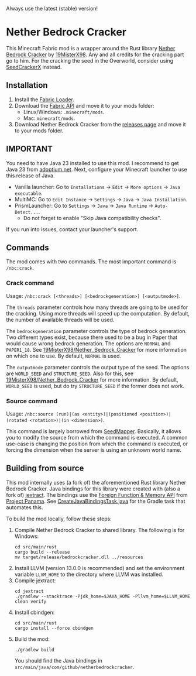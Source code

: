 Always use the latest (stable) version!

# Nether Bedrock Cracker
This Minecraft Fabric mod is a wrapper around the Rust library [Nether Bedrock Cracker](https://github.com/19MisterX98/Nether_Bedrock_Cracker) by [19MisterX98](https://github.com/19MisterX98). Any and all credits for the cracking part go to him. For the cracking the seed in the Overworld, consider using [SeedCrackerX](https://github.com/19MisterX98/SeedcrackerX) instead.

## Installation
1. Install the [Fabric Loader](https://fabricmc.net/use/).
2. Download the [Fabric API](https://minecraft.curseforge.com/projects/fabric/) and move it to your mods folder:
    - Linux/Windows: `.minecraft/mods`.
    - Mac: `minecraft/mods`.
3. Download Nether Bedrock Cracker from the [releases page](https://modrinth.com/mod/netherbedrockcracker/versions/) and move it to your mods folder.

## IMPORTANT
You need to have Java 23 installed to use this mod. I recommend to get Java 23 from [adoptium.net](https://adoptium.net/temurin/releases/?version=23). Next, configure your Minecraft launcher to use this release of Java.
- Vanilla launcher: Go to `Installations` -> `Edit` -> `More options` -> `Java executable`.
- MultiMC: Go to `Edit Instance` -> `Settings` -> `Java` -> `Java Installation`.
- PrismLauncher: Go to `Settings` -> `Java` -> `Java Runtime` -> `Auto-Detect...`.
    - Do not forget to enable "Skip Java compatibility checks".

If you run into issues, contact your launcher's support.

## Commands
The mod comes with two commands. The most important command is `/nbc:crack`.

### Crack command
Usage: `/nbc:crack [<threads>] [<bedrockgeneration>] [<outputmode>]`.

The `threads` parameter controls how many threads are going to be used for the cracking. Using more threads will speed up the computation. By default, the number of available threads will be used.

The `bedrockgeneration` parameter controls the type of bedrock generation. Two different types exist, because there used to be a bug in Paper that would cause wrong bedrock generation. The options are `NORMAL` and `PAPER1_18`. See [19MisterX98/Nether_Bedrock_Cracker](https://github.com/19MisterX98/Nether_Bedrock_Cracker?tab=readme-ov-file#papermc-servers) for more information on which one to use. By default, `NORMAL` is used.

The `outputmode` parameter controls the output type of the seed. The options are `WORLD_SEED` and `STRUCTURE_SEED`. Also for this, see [19MisterX98/Nether_Bedrock_Cracker](https://github.com/19MisterX98/Nether_Bedrock_Cracker?tab=readme-ov-file#user-specified-seeds) for more information. By default, `WORLD_SEED` is used, but do try `STRUCTURE_SEED` if the former does not work.

### Source command
Usage: `/nbc:source (run)|(as <entity>)|(positioned <position>)|(rotated <rotation>)|(in <dimension>)`.

This command is largely borrowed from [SeedMapper](https://github.com/xpple/SeedMapper). Basically, it allows you to modify the source from which the command is executed. A common use-case is changing the position from which the command is executed, or forcing the dimension when the server is using an unknown world name.

## Building from source
This mod internally uses (a fork of) the aforementioned Rust library Nether Bedrock Cracker. Java bindings for this library were created with (also a fork of) [jextract](https://github.com/openjdk/jextract). The bindings use the [Foreign Function & Memory API](https://openjdk.org/jeps/454) from [Project Panama](https://openjdk.org/projects/panama/). See [CreateJavaBindingsTask.java](https://github.com/xpple/NetherBedrockCracker/blob/master/buildSrc/src/main/java/dev/xpple/netherbedrockcracker/buildscript/CreateJavaBindingsTask.java) for the Gradle task that automates this.

To build the mod locally, follow these steps:

1. Compile Nether Bedrock Cracker to shared library. The following is for Windows:
   ```shell
   cd src/main/rust
   cargo build --release
   mv target/release/bedrockcracker.dll ../resources
   ```
2. Install LLVM (version 13.0.0 is recommended) and set the environment variable `LLVM_HOME` to the directory where LLVM was installed.
3. Compile jextract:
   ```shell
   cd jextract
   ./gradlew --stacktrace -Pjdk_home=$JAVA_HOME -Pllvm_home=$LLVM_HOME clean verify
   ```
4. Install cbindgen:
   ```shell
   cd src/main/rust
   cargo install --force cbindgen
   ```
5. Build the mod:
   ```shell
   ./gradlew build
   ```
   You should find the Java bindings in `src/main/java/com/github/netherbedrockcracker`.

